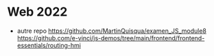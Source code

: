 # Web 2022

- autre repo 
https://github.com/MartinQuisqua/examen_JS_module8
https://github.com/e-vinci/js-demos/tree/main/frontend/frontend-essentials/routing-hmi